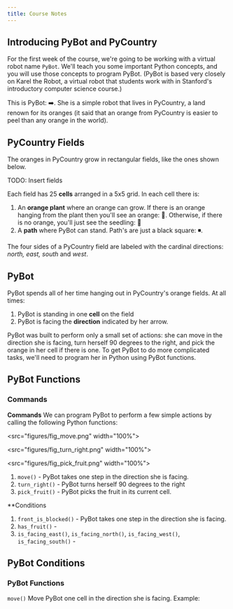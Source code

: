 ```yaml
---
title: Course Notes 
---
```


## Introducing PyBot and PyCountry
For the first week of the course, we're going to be working with a virtual robot name `PyBot`. We'll teach you some important Python concepts, and you will use those concepts to program PyBot. (PyBot is based very closely on Karel the Robot, a virtual robot that students work with in Stanford's introductory computer science course.)

This is PyBot: ➡️. She is a simple robot that lives in PyCountry, a land renown for its oranges (it said that an orange from PyCountry is easier to peel than any orange in the world). 

## PyCountry Fields 
The oranges in PyCountry grow in rectangular fields, like the ones shown below. 

TODO: Insert fields

Each field has 25 **cells** arranged in a 5x5 grid. In each cell there is:
1. An **orange plant**  where an orange can grow. If there is an orange hanging from the plant then you'll see an orange: 🍊. Otherwise, if there is no orange, you'll just see the seedling: 🌱
2. A **path** where PyBot can stand. Path's are just a black square: ◾️.

The four sides of a PyCountry field are labeled with the cardinal directions: _north, east, south_ and _west_. 

## PyBot

PyBot spends all of her time hanging out in PyCountry's orange fields. At all times:
1. PyBot is standing in one **cell** on the field
2. PyBot is facing the **direction** indicated by her arrow.

PyBot was built to perform only a small set of actions: she can move in the direction she is facing, turn herself 90 degrees to the right, and pick the orange in her cell if there is one. To get PyBot to do more complicated tasks, we'll need to program her in Python using PyBot functions. 

## PyBot Functions
### Commands
**Commands**   We can program PyBot to perform a few simple actions by calling the following Python functions:

<src="figures/fig_move.png" width="100%">

<src="figures/fig_turn_right.png" width="100%">

<src="figures/fig_pick_fruit.png" width="100%">

1. `move()` - PyBot takes one step in the direction she is facing.
2. `turn_right()` - PyBot turns herself 90 degrees to the right
3. `pick_fruit()` - PyBot picks the fruit in its current cell.



**Conditions  
1. `front_is_blocked()` - PyBot takes one step in the direction she is facing.
2. `has_fruit()` -
3. `is_facing_east()`, `is_facing_north()`, `is_facing_west()`, `is_facing_south()` - 

## PyBot Conditions


### PyBot Functions 

`move()` Move PyBot one cell in the direction she is facing. 
Example: 
    